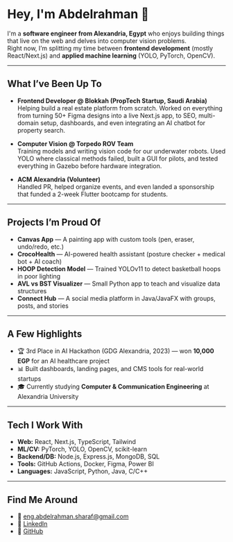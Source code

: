 # Hey, I'm Abdelrahman 👋

I'm a **software engineer from Alexandria, Egypt** who enjoys building things that live on the web and delves into computer vision problems.  
Right now, I’m splitting my time between **frontend development** (mostly React/Next.js) and **applied machine learning** (YOLO, PyTorch, OpenCV).  

---

## What I’ve Been Up To

- **Frontend Developer @ Blokkah (PropTech Startup, Saudi Arabia)**  
  Helping build a real estate platform from scratch. Worked on everything from turning 50+ Figma designs into a live Next.js app, to SEO, multi-domain setup, dashboards, and even integrating an AI chatbot for property search.  

- **Computer Vision @ Torpedo ROV Team**  
  Training models and writing vision code for our underwater robots. Used YOLO where classical methods failed, built a GUI for pilots, and tested everything in Gazebo before hardware integration.  

- **ACM Alexandria (Volunteer)**  
  Handled PR, helped organize events, and even landed a sponsorship that funded a 2-week Flutter bootcamp for students.  

---

## Projects I’m Proud Of

- **Canvas App** — A painting app with custom tools (pen, eraser, undo/redo, etc.)
- **CrocoHealth** — AI-powered health assistant (posture checker + medical bot + AI coach)
- **HOOP Detection Model** — Trained YOLOv11 to detect basketball hoops in poor lighting
- **AVL vs BST Visualizer** — Small Python app to teach and visualize data structures
- **Connect Hub** — A social media platform in Java/JavaFX with groups, posts, and stories

---

## A Few Highlights

- 🏆 3rd Place in AI Hackathon (GDG Alexandria, 2023) — won **10,000 EGP** for an AI healthcare project  
- 📊 Built dashboards, landing pages, and CMS tools for real-world startups  
- 🎓 Currently studying **Computer & Communication Engineering** at Alexandria University 

---

## Tech I Work With

- **Web:** React, Next.js, TypeScript, Tailwind  
- **ML/CV:** PyTorch, YOLO, OpenCV, scikit-learn  
- **Backend/DB:** Node.js, Express.js, MongoDB, SQL  
- **Tools:** GitHub Actions, Docker, Figma, Power BI  
- **Languages:** JavaScript, Python, Java, C/C++  

---

## Find Me Around

- 📧 [eng.abdelrahman.sharaf@gmail.com](mailto:eng.abdelrahman.sharaf@gmail.com)  
- 💼 [LinkedIn](https://www.linkedin.com/in/eng-abdelrahman-sharaf)  
- 🐙 [GitHub](https://github.com/eng-abdelrahman-sharaf)  
